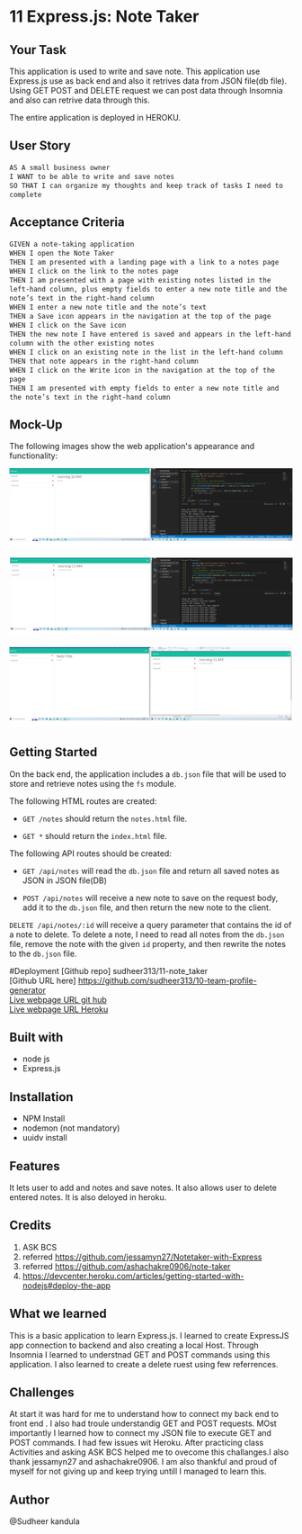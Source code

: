 # 11 Express.js: Note Taker

## Your Task

This application is used to write and save note. This application use Express.js use as back end and also it retrives data from JSON file(db file). Using GET POST and DELETE request we can post data through Insomnia and also can retrive data through this.

The entire application is deployed in HEROKU.


## User Story

```
AS A small business owner
I WANT to be able to write and save notes
SO THAT I can organize my thoughts and keep track of tasks I need to complete
```


## Acceptance Criteria

```
GIVEN a note-taking application
WHEN I open the Note Taker
THEN I am presented with a landing page with a link to a notes page
WHEN I click on the link to the notes page
THEN I am presented with a page with existing notes listed in the left-hand column, plus empty fields to enter a new note title and the note’s text in the right-hand column
WHEN I enter a new note title and the note’s text
THEN a Save icon appears in the navigation at the top of the page
WHEN I click on the Save icon
THEN the new note I have entered is saved and appears in the left-hand column with the other existing notes
WHEN I click on an existing note in the list in the left-hand column
THEN that note appears in the right-hand column
WHEN I click on the Write icon in the navigation at the top of the page
THEN I am presented with empty fields to enter a new note title and the note’s text in the right-hand column
```


## Mock-Up

The following images show the web application's appearance and functionality:

![GET Request](./Assets/note1.png)

![Post request and Get Request](./Assets/note2.png)

![delete request](./Assets/note3.png)

## Getting Started

On the back end, the application includes a `db.json` file that will be used to store and retrieve notes using the `fs` module.

The following HTML routes are created:

* `GET /notes` should return the `notes.html` file.

* `GET *` should return the `index.html` file.

The following API routes should be created:

* `GET /api/notes` will read the `db.json` file and return all saved notes as JSON in JSON file(DB)

* `POST /api/notes` will receive a new note to save on the request body, add it to the `db.json` file, and then return the new note to the client. 

`DELETE /api/notes/:id` will receive a query parameter that contains the id of a note to delete. To delete a note, I need to read all notes from the `db.json` file, remove the note with the given `id` property, and then rewrite the notes to the `db.json` file.

#Deployment
[Github repo] sudheer313/11-note_taker<br>
[Github URL here] https://github.com/sudheer313/10-team-profile-generator<br>
[Live webpage URL git hub](https://sudheer313.github.io/10-team-profile-generator/)<br>
[Live webpage URL Heroku](https://sudheer313.github.io/10-team-profile-generator/)<br>

## Built with

- node js
- Express.js
## Installation

- NPM Install
- nodemon (not mandatory)
- uuidv install
## Features
It lets user to add and notes and save notes. It also allows user to delete entered notes. It is also deloyed in heroku.

## Credits
1. ASK BCS
2. referred https://github.com/jessamyn27/Notetaker-with-Express
3. referred https://github.com/ashachakre0906/note-taker
4. https://devcenter.heroku.com/articles/getting-started-with-nodejs#deploy-the-app

## What we learned

This is a basic application to learn Express.js. I learned to create ExpressJS app connection to backend and also creating a local Host. Through Insomnia I learned to understnad GET and POST commands using this application. I also learned to create a delete ruest using few referrences.

## Challenges
At start it was hard for me to understand how to connect my back end to front end . I also had troule understandig GET and POST requests. MOst importantly I learned how to connect my JSON file to execute GET and POST commands. I had few issues wit Heroku.  After practicing class Activities and asking ASK BCS helped me to ovecome this challanges.I also thank jessamyn27 and ashachakre0906.
I am also thankful and proud of myself for not giving up and keep trying untill I managed to learn this.

## Author

@Sudheer kandula










